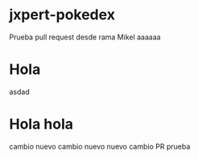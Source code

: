 # jxpert-pokedex

Prueba pull request desde rama Mikel
aaaaaa
#  Hola

asdad
#  Hola hola 



cambio nuevo 
cambio nuevo nuevo
cambio PR prueba
